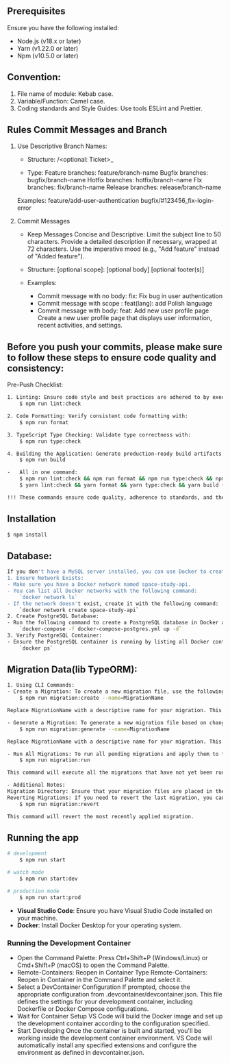 ## Prerequisites

Ensure you have the following installed:

- Node.js (v18.x or later)
- Yarn (v1.22.0 or later)
- Npm (v10.5.0 or later)

## Convention:

1. File name of module: Kebab case.
2. Variable/Function: Camel case.
3. Coding standards and Style Guides: Use tools ESLint and Prettier.

## Rules Commit Messages and Branch

1. Use Descriptive Branch Names:

    - Structure:
      <required type>/<optional: Ticket>\_<required branch-name>

    - Type:
      Feature branches: feature/branch-name
      Bugfix branches: bugfix/branch-name
      Hotfix branches: hotfix/branch-name
      FIx branches: fix/branch-name
      Release branches: release/branch-name

   Examples:
   feature/add-user-authentication
   bugfix/#123456_fix-login-error

2. Commit Messages

    - Keep Messages Concise and Descriptive:
      Limit the subject line to 50 characters.
      Provide a detailed description if necessary, wrapped at 72 characters.
      Use the imperative mood (e.g., "Add feature" instead of "Added feature").

    - Structure:
      <required type>[optional scope]: <description>
      [optional body]
      [optional footer(s)]

    - Examples:
        - Commit message with no body: fix: Fix bug in user authentication
        - Commit message with scope : feat(lang): add Polish language
        - Commit message with body:
          feat: Add new user profile page
          Create a new user profile page that displays user information, recent activities, and settings.

## Before you push your commits, please make sure to follow these steps to ensure code quality and consistency:

Pre-Push Checklist:

```bash
1. Linting: Ensure code style and best practices are adhered to by executing:
	$ npm run lint:check

2. Code Formatting: Verify consistent code formatting with:
	$ npm run format

3. TypeScript Type Checking: Validate type correctness with:
	$ npm run type:check

4. Building the Application: Generate production-ready build artifacts by running:
	$ npm run build

-	All in one command:
	$ npm run lint:check && npm run format && npm run type:check && npm run build (for npm)
	$ yarn lint:check && yarn format && yarn type:check && yarn build (for yarn)

!!! These commands ensure code quality, adherence to standards, and the generation of a production-ready build.
```

## Installation

```bash
$ npm install
```

## Database:

```bash
If you don't have a MySQL server installed, you can use Docker to create one. Follow these steps:
1. Ensure Network Exists:
- Make sure you have a Docker network named space-study-api.
- You can list all Docker networks with the following command:
	`docker network ls`
- If the network doesn't exist, create it with the following command:
	`docker network create space-study-api`
2. Create PostgreSQL Database:
- Run the following command to create a PostgreSQL database in Docker and connect it to the space-study-api network:
	`docker-compose -f docker-compose-postgres.yml up -d`
3. Verify PostgreSQL Container:
- Ensure the PostgreSQL container is running by listing all Docker containers:
	`docker ps`
```

## Migration Data(lib TypeORM):

```bash
1. Using CLI Commands:
- Create a Migration: To create a new migration file, use the following command:
	$ npm run migration:create --name=MigrationName

Replace MigrationName with a descriptive name for your migration. This command will create a new migration file in the designated migration directory.

- Generate a Migration: To generate a new migration file based on changes in your entities, use the following command:
	$ npm run migration:generate --name=MigrationName

Replace MigrationName with a descriptive name for your migration. This command will generate a migration file that reflects the changes made to your entity files.

- Run All Migrations: To run all pending migrations and apply them to the database, use the following command:
	$ npm run migration:run

This command will execute all the migrations that have not yet been run, updating your database schema accordingly.

- Additional Notes:
Migration Directory: Ensure that your migration files are placed in the correct directory specified in your TypeORM configuration file (e.g., ormconfig.json or equivalent).
Reverting Migrations: If you need to revert the last migration, you can use the following command:
	$ npm run migration:revert

This command will revert the most recently applied migration.
```

## Running the app

```bash
# development
	$ npm run start

# watch mode
	$ npm run start:dev

# production mode
	$ npm run start:prod
```

- **Visual Studio Code**: Ensure you have Visual Studio Code installed on your machine.
- **Docker**: Install Docker Desktop for your operating system.

### Running the Development Container

- Open the Command Palette:
  Press Ctrl+Shift+P (Windows/Linux) or Cmd+Shift+P (macOS) to open the Command Palette.
- Remote-Containers: Reopen in Container
  Type Remote-Containers: Reopen in Container in the Command Palette and select it.
- Select a DevContainer Configuration
  If prompted, choose the appropriate configuration from .devcontainer/devcontainer.json. This file defines the settings
  for your development container, including Dockerfile or Docker Compose configurations.
- Wait for Container Setup
  VS Code will build the Docker image and set up the development container according to the configuration specified.
- Start Developing
  Once the container is built and started, you'll be working inside the development container environment.
  VS Code will automatically install any specified extensions and configure the environment as defined in
  devcontainer.json.

```
